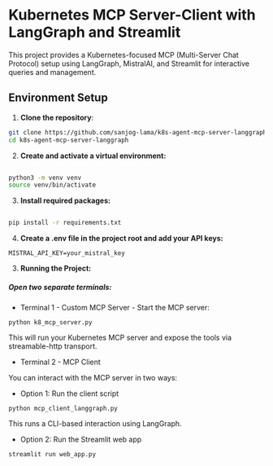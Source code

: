 
# Kubernetes MCP Server-Client with LangGraph and Streamlit
This project provides a Kubernetes-focused MCP (Multi-Server Chat Protocol) setup using LangGraph, MistralAI, and Streamlit for interactive queries and management.

## Environment Setup

1. **Clone the repository**:

```bash
git clone https://github.com/sanjog-lama/k8s-agent-mcp-server-langgraph.git
cd k8s-agent-mcp-server-langgraph
```

2. **Create and activate a virtual environment:**

```bash

python3 -m venv venv
source venv/bin/activate
```

3. **Install required packages:**

```bash

pip install -r requirements.txt
```

4. **Create a .env file in the project root and add your API keys:**

```
MISTRAL_API_KEY=your_mistral_key
```

3. **Running the Project:**

##### Open two separate terminals:

- Terminal 1 - Custom MCP Server - Start the MCP server:

```
python k8_mcp_server.py
```

This will run your Kubernetes MCP server and expose the tools via streamable-http transport.

- Terminal 2 - MCP Client

You can interact with the MCP server in two ways:

+ Option 1: Run the client script


```
python mcp_client_langgraph.py
```
This runs a CLI-based interaction using LangGraph.

+ Option 2: Run the Streamlit web app

```
streamlit run web_app.py